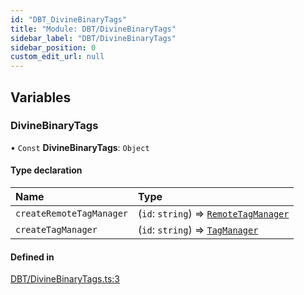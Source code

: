 ```yaml
---
id: "DBT_DivineBinaryTags"
title: "Module: DBT/DivineBinaryTags"
sidebar_label: "DBT/DivineBinaryTags"
sidebar_position: 0
custom_edit_url: null
---
```


## Variables

### DivineBinaryTags

• `Const` **DivineBinaryTags**: `Object`

#### Type declaration

| Name | Type |
| :------ | :------ |
| `createRemoteTagManager` | (`id`: `string`) => [`RemoteTagManager`](../classes/DBT_RemoteTagManager.RemoteTagManager.md) |
| `createTagManager` | (`id`: `string`) => [`TagManager`](../classes/DBT_TagManager.TagManager.md) |

#### Defined in

[DBT/DivineBinaryTags.ts:3](https://github.com/lucasdamianjohnson/DivineVoxelEngine/blob/596fa7391478620ed460dfb4856ff0a763b91c49/divinestar/binary/src/DBT/DivineBinaryTags.ts#L3)
